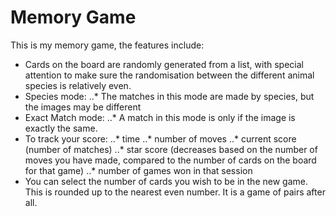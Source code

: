 # Memory Game

This is my memory game, the features include:

- Cards on the board are randomly generated from a list, with special attention to make sure the randomisation between the different animal species is relatively even.
- Species mode:
..* The matches in this mode are made by species, but the images may be different
- Exact Match mode: 
..* A match in this mode is only if the image is exactly the same.
- To track your score:
..* time
..* number of moves
..* current score (number of matches)
..* star score (decreases based on the number of moves you have made, compared to the number of cards on the board for that game)
..* number of games won in that session
- You can select the number of cards you wish to be in the new game. This is rounded up to the nearest even number. It is a game of pairs after all.